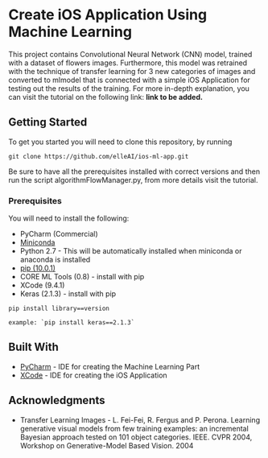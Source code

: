 # Create iOS Application Using Machine Learning

This project contains Convolutional Neural Network (CNN) model, trained with a dataset of flowers images.
Furthermore, this model was retrained with the technique of transfer learning for 3 new categories of images and converted to mlmodel that is connected with a simple iOS Application for testing out the results of the training.
For more in-depth explanation, you can visit the tutorial on the following link: **link to be added.**

## Getting Started

To get you started you will need to clone this repository, by running

```
git clone https://github.com/elleAI/ios-ml-app.git

```
Be sure to have all the prerequisites installed with correct versions and then run the script algorithmFlowManager.py, from more details visit the tutorial.

### Prerequisites

You will need to install the following:

- PyCharm (Commercial) 
- [Miniconda](https://conda.io/docs/user-guide/install/download.html)
- Python 2.7 - This will be automatically installed when miniconda or anaconda is installed
- [pip (10.0.1)](https://pip.pypa.io/en/stable/installing/)
- CORE ML Tools (0.8) - install with pip
- XCode (9.4.1)
- Keras (2.1.3) - install with pip

```
pip install library==version

example: `pip install keras==2.1.3`

```

## Built With

* [PyCharm](https://www.jetbrains.com/pycharm/download/) - IDE for creating the Machine Learning Part
* [XCode](https://developer.apple.com/xcode/) - IDE for creating the iOS Application

## Acknowledgments

* Transfer Learning Images - L. Fei-Fei, R. Fergus and P. Perona. Learning generative visual models
from few training examples: an incremental Bayesian approach tested on
101 object categories. IEEE. CVPR 2004, Workshop on Generative-Model
Based Vision. 2004
